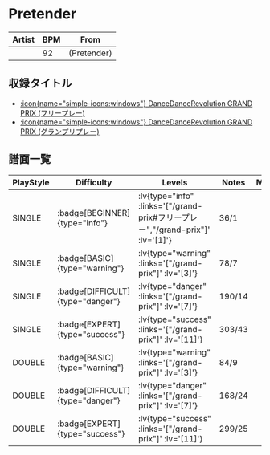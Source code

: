 # Pretender

|Artist|BPM|From|
|------|---|----|
||92|(Pretender)|

## 収録タイトル

- [ :icon{name="simple-icons:windows"} DanceDanceRevolution GRAND PRIX (フリープレー)](/grand-prix#フリープレー)
- [ :icon{name="simple-icons:windows"} DanceDanceRevolution GRAND PRIX (グランプリプレー)](/grand-prix)

## 譜面一覧

|PlayStyle|Difficulty|Levels|Notes|Movie|
|---------|----------|------|-----|-----|
|SINGLE| :badge[BEGINNER]{type="info"} | :lv{type="info" :links='["/grand-prix#フリープレー","/grand-prix"]' :lv='[1]'} |36/1||
|SINGLE| :badge[BASIC]{type="warning"} | :lv{type="warning" :links='["/grand-prix"]' :lv='[3]'} |78/7||
|SINGLE| :badge[DIFFICULT]{type="danger"} | :lv{type="danger" :links='["/grand-prix"]' :lv='[7]'} |190/14||
|SINGLE| :badge[EXPERT]{type="success"} | :lv{type="success" :links='["/grand-prix"]' :lv='[11]'} |303/43||
|DOUBLE| :badge[BASIC]{type="warning"} | :lv{type="warning" :links='["/grand-prix"]' :lv='[3]'} |84/9||
|DOUBLE| :badge[DIFFICULT]{type="danger"} | :lv{type="danger" :links='["/grand-prix"]' :lv='[7]'} |168/24||
|DOUBLE| :badge[EXPERT]{type="success"} | :lv{type="success" :links='["/grand-prix"]' :lv='[11]'} |299/25||
